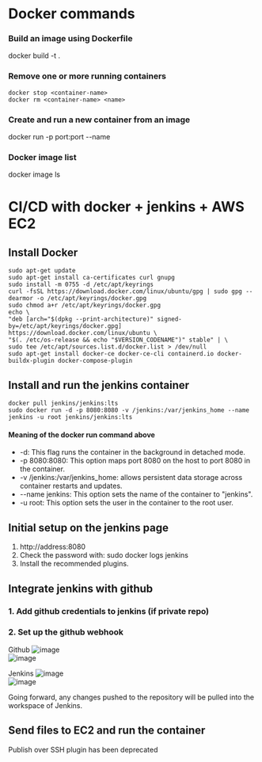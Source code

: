 # Docker commands
### Build an image using Dockerfile
docker build -t <image-name> .
### Remove one or more running containers
~~~
docker stop <container-name>
docker rm <container-name> <name>
~~~
### Create and run a new container from an image
docker run -p port:port --name <container-name> <image-name>
### Docker image list
docker image ls

# CI/CD with docker + jenkins + AWS EC2  
## Install Docker
~~~
sudo apt-get update
sudo apt-get install ca-certificates curl gnupg
sudo install -m 0755 -d /etc/apt/keyrings
curl -fsSL https://download.docker.com/linux/ubuntu/gpg | sudo gpg --dearmor -o /etc/apt/keyrings/docker.gpg
sudo chmod a+r /etc/apt/keyrings/docker.gpg
echo \
"deb [arch="$(dpkg --print-architecture)" signed-by=/etc/apt/keyrings/docker.gpg] https://download.docker.com/linux/ubuntu \
"$(. /etc/os-release && echo "$VERSION_CODENAME")" stable" | \
sudo tee /etc/apt/sources.list.d/docker.list > /dev/null
sudo apt-get install docker-ce docker-ce-cli containerd.io docker-buildx-plugin docker-compose-plugin
~~~

## Install and run the jenkins container
~~~
docker pull jenkins/jenkins:lts
sudo docker run -d -p 8080:8080 -v /jenkins:/var/jenkins_home --name jenkins -u root jenkins/jenkins:lts
~~~
#### Meaning of the docker run command above
- -d: This flag runs the container in the background in detached mode.
- -p 8080:8080: This option maps port 8080 on the host to port 8080 in the container.
- -v /jenkins:/var/jenkins_home: allows persistent data storage across container restarts and updates.
- --name jenkins: This option sets the name of the container to "jenkins".
- -u root: This option sets the user in the container to the root user.

## Initial setup on the jenkins page
1. http://address:8080
2. Check the password with: sudo docker logs jenkins
3. Install the recommended plugins.

## Integrate jenkins with github
### 1. Add github credentials to jenkins (if private repo)
### 2. Set up the github webhook
Github
![image](https://user-images.githubusercontent.com/67142421/236819817-cc44373c-91cd-4267-9ced-274b5966f210.png)<br>
![image](https://user-images.githubusercontent.com/67142421/236820133-010056e3-91d1-4f25-bd56-817282f1c786.png)<br>

Jenkins
![image](https://user-images.githubusercontent.com/67142421/236828164-13e27554-890d-4d08-9a84-df47956e7f39.png)<br>
![image](https://user-images.githubusercontent.com/67142421/236828541-483c5b40-2caa-466e-86f2-d9a7648c8a2a.png)<br>

Going forward, any changes pushed to the repository will be pulled into the workspace of Jenkins.

## Send files to EC2 and run the container
Publish over SSH plugin has been deprecated
